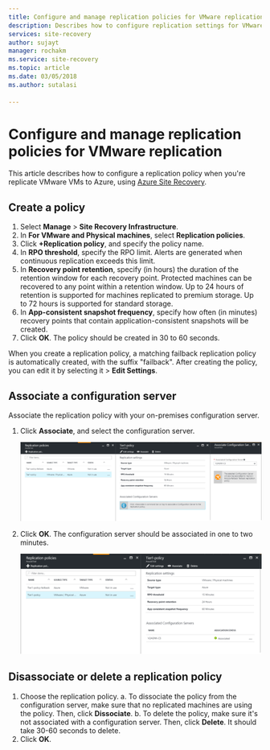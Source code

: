 ```yaml
---
title: Configure and manage replication policies for VMware replication with Azure Site Recovery| Microsoft Docs
description: Describes how to configure replication settings for VMware replication to Azure with Azure Site Recovery.
services: site-recovery
author: sujayt
manager: rochakm
ms.service: site-recovery
ms.topic: article
ms.date: 03/05/2018
ms.author: sutalasi

---
```

# Configure and manage replication policies for VMware replication
This article describes how to configure a replication policy when you're replicate VMware VMs to Azure, using [Azure Site Recovery](site-recovery-overview.md).


## Create a policy

1. Select **Manage** > **Site Recovery Infrastructure**.
2. In **For VMware and Physical machines**, select **Replication policies**. 
3. Click **+Replication policy**, and specify the policy name.
5. In **RPO threshold**, specify the RPO limit. Alerts are generated when continuous replication exceeds this limit.
6. In **Recovery point retention**, specify (in hours) the duration of the retention window for each recovery point. Protected machines can be recovered to any point within a retention window. Up to 24 hours of retention is supported for machines replicated to premium storage. Up to 72 hours is supported for standard storage.
7. In **App-consistent snapshot frequency**, specify how often (in minutes) recovery points that contain application-consistent snapshots will be created.
8. Click **OK**. The policy should be created in 30 to 60 seconds.

When you create a replication policy, a matching failback replication policy is automatically created, with the suffix "failback". After creating the policy, you can edit it by selecting it > **Edit Settings**.

## Associate a configuration server 

Associate the replication policy with your on-premises configuration server.

1. Click **Associate**, and select the configuration server.

    ![Associate configuration server](./media/vmware-azure-set-up-replication/associate1.png)

2. Click **OK**. The configuration server should be associated in one to two minutes.

    ![Configuration server association](./media/vmware-azure-set-up-replication/associate2.png)


## Disassociate or delete a replication policy
1. Choose the replication policy.
    a. To dissociate the policy from the configuration server, make sure that no replicated machines are using the policy. Then, click **Dissociate**.
    b. To delete the policy, make sure it's not associated with a configuration server. Then, click **Delete**. It should take 30-60 seconds to delete.
2. Click **OK**.
